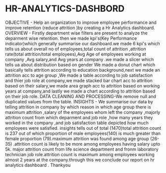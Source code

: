 # HR-ANALYTICS-DASHBORD
OBJECTIVE - Help an organization to improve employee performance and improve retention (reduce attrition )by creating a Hr Analytics dashboard.
   OVERVIEW - Firstly department wise filters are present to analyze the deparment wise retention.
then we made kpi's(Key Performance indicator)which generally summarise our dashboard.we made 6 kpi's which tells us about overall no of employees,total count of attrition ,attrition rate(total attrition/total employees),Avg Age of employees working at company ,Avg salary,and Avg years at company .we made a slicer which tells ua about distribution based on gender
We made a donut chart which basically tells attrition according to education background,next we made an attrition acc to age group ,We made a table according to job satisfaction and thier job role at company,we made stacked bar chart acc to attrition based on their salary,we made area graph acc to attrition based on working years at company,and lastly we made a chart according to attrition based on their job role.
DATA CLEANING AND PROCESSING-We remove null and duplicated values from the table.
    INSIGHTS - We summarise our data by telling attrition in company by which reason in which age group there is maximum attrition ,salary of the employees whom left the company ,majorly attrition count  from which deparment and job role ,how many years they worked in the company ,and job satisfaction table depicted how much employees were satisfied.
            insights tells out of total (1470)total attrition count is 237 out of which proportion of male employees(140) is much greater than female proportion  (79).maximum attrition was found among age group (26-35) .attrition count is likely to be more among employees having salary upto 5k. major attrition count from life science department and fronm laboratory technician job role.attrition count is maximum among employees working almost 2 years at the  company.through this we conclude our report on hr analytics dashboard .
Thankyou
    
